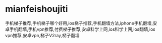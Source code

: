 # mianfeishoujiti
手机梯子推荐,手机梯子哪个好用,ios梯子推荐,手机翻墙方法,iphone手机翻墙,安卓手机翻墙,手机vpn推荐,付费梯子推荐,安卓科学上网,ios科学上网,ios翻墙,ios vpn推荐,安卓vpn,梯子V2ray,梯子翻墙
